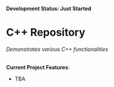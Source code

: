 **Development Status: Just Started**
# C++ Repository
###### Demonstrates various C++ functionalities
**Current Project Features**:
  * TBA
